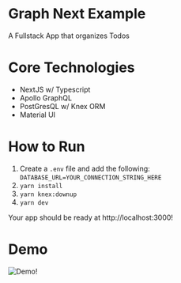 # Graph Next Example

A Fullstack App that organizes Todos

# Core Technologies

- NextJS w/ Typescript
- Apollo GraphQL
- PostGresQL w/ Knex ORM
- Material UI

# How to Run

1. Create a `.env` file and add the following: `DATABASE_URL=YOUR_CONNECTION_STRING_HERE`
2. `yarn install`
3. `yarn knex:downup`
4. `yarn dev`

Your app should be ready at http://localhost:3000!

# Demo

![Demo!](https://i.imgur.com/y7w5jWv.gif)
